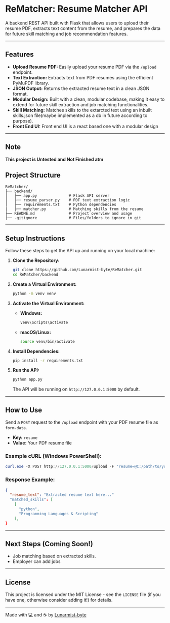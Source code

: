# ReMatcher: Resume Matcher API

A backend REST API built with Flask that allows users to upload their resume PDF, extracts text content from the resume, and prepares the data for future skill matching and job recommendation features.

-----

## Features

  * **Upload Resume PDF:** Easily upload your resume PDF via the `/upload` endpoint.
  * **Text Extraction:** Extracts text from PDF resumes using the efficient PyMuPDF library.
  * **JSON Output:** Returns the extracted resume text in a clean JSON format.
  * **Modular Design:** Built with a clean, modular codebase, making it easy to extend for future skill extraction and job matching functionalities.
  * **Skill Matching:** Matches skills to the extarcted text using an inbuilt skills.json file(maybe implemented as a db in future according to purpose).
* **Front End UI:** Front end UI is a react based one with a modular design
-----
## Note
**This project is Untested and Not Finished atm**

## Project Structure

```
ReMatcher/
├── backend/
│   ├── app.py              # Flask API server
│   ├── resume_parser.py    # PDF text extraction logic
│   ├── requirements.txt    # Python dependencies
|   ├── matcher.py          # Matching skills from the resume
├── README.md               # Project overview and usage
├── .gitignore              # Files/folders to ignore in git
```

-----

## Setup Instructions

Follow these steps to get the API up and running on your local machine:

1.  **Clone the Repository:**

    ```bash
    git clone https://github.com/Lunarmist-byte/ReMatcher.git
    cd ReMatcher/backend
    ```

2.  **Create a Virtual Environment:**

    ```bash
    python -m venv venv
    ```

3.  **Activate the Virtual Environment:**

      * **Windows:**
        ```bash
        venv\Scripts\activate
        ```
      * **macOS/Linux:**
        ```bash
        source venv/bin/activate
        ```

4.  **Install Dependencies:**

    ```bash
    pip install -r requirements.txt
    ```

5.  **Run the API:**

    ```bash
    python app.py
    ```

    The API will be running on `http://127.0.0.1:5000` by default.

-----

## How to Use

Send a `POST` request to the `/upload` endpoint with your PDF resume file as `form-data`.

  * **Key:** `resume`
  * **Value:** Your PDF resume file

### Example cURL (Windows PowerShell):

```powershell
curl.exe -X POST http://127.0.0.1:5000/upload -F "resume=@C:/path/to/your/resume.pdf"
```

### Response Example:

```json
{
  "resume_text": "Extracted resume text here..."
  "matched_skills": [
    [
      "python",
      "Programming Languages & Scripting"
    ],
}
```

-----

## Next Steps (Coming Soon\!)

  * Job matching based on extracted skills.
  * Employer can add jobs
    
-----

## License

This project is licensed under the MIT License - see the `LICENSE` file (if you have one, otherwise consider adding it\!) for details.

-----

Made with 💻 and ☕ by [Lunarmist-byte](https://github.com/Lunarmist-byte)
